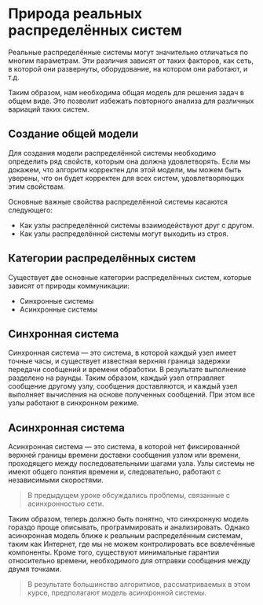 # Природа реальных распределённых систем

Реальные распределённые системы могут значительно отличаться по многим параметрам. Эти различия зависят от таких факторов, как сеть, в которой они развернуты, оборудование, на котором они работают, и т.д.

Таким образом, нам необходима общая модель для решения задач в общем виде. Это позволит избежать повторного анализа для различных вариаций таких систем.

## Создание общей модели

Для создания модели распределённой системы необходимо определить ряд свойств, которым она должна удовлетворять. Если мы докажем, что алгоритм корректен для этой модели, мы можем быть уверены, что он будет корректен для всех систем, удовлетворяющих этим свойствам.

Основные важные свойства распределённой системы касаются следующего:

- Как узлы распределённой системы взаимодействуют друг с другом.
- Как узлы распределённой системы могут выходить из строя.

## Категории распределённых систем

Существует две основные категории распределённых систем, которые зависят от природы коммуникации:

- Синхронные системы
- Асинхронные системы

## Синхронная система

Синхронная система — это система, в которой каждый узел имеет точные часы, и существует известная верхняя граница задержки передачи сообщений и времени обработки. В результате выполнение разделено на раунды. Таким образом, каждый узел отправляет сообщение другому узлу, сообщения доставляются, и каждый узел выполняет вычисления на основе полученных сообщений. При этом все узлы работают в синхронном режиме.

## Асинхронная система

Асинхронная система — это система, в которой нет фиксированной верхней границы времени доставки сообщения узлом или времени, проходящего между последовательными шагами узла. Узлы системы не имеют общего понятия времени и, следовательно, работают с независимыми скоростями.

> В предыдущем уроке обсуждались проблемы, связанные с асинхронностью сети.

Таким образом, теперь должно быть понятно, что синхронную модель гораздо проще описывать, программировать и анализировать. Однако асинхронная модель ближе к реальным распределённым системам, таким как Интернет, где мы не можем контролировать все вовлечённые компоненты. Кроме того, существуют минимальные гарантии относительно времени, необходимого для отправки сообщения между двумя точками.

> В результате большинство алгоритмов, рассматриваемых в этом курсе, предполагают модель асинхронной системы.